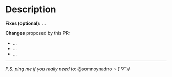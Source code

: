 # Description

**Fixes (optional):** ...

**Changes** proposed by this PR:

- ...
- ...
- ...

----
*P.S. ping me if you really need to:* @somnoynadno ヽ(´▽`)/
